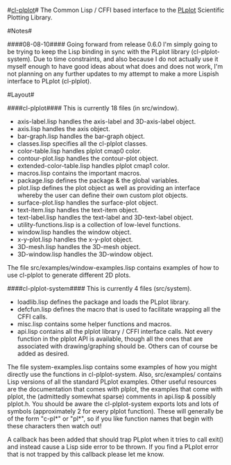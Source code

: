 #[cl-plplot](http://common-lisp.net/project/cl-plplot/)#
The Common Lisp / CFFI based interface to the [PLplot](http://plplot.sourceforge.net/) Scientific Plotting Library.

#Notes#

####08-08-10####
Going forward from release 0.6.0 I'm simply going to be trying to keep the Lisp binding in sync with the PLplot library (cl-plplot-system). Due to time constraints, and also because I do not actually use it myself enough to have good ideas about what does and does not work, I'm not planning on any further updates to my attempt to make a more Lispish interface to PLplot (cl-plplot).

#Layout#

####cl-plplot####
This is currently 18 files (in src/window).
* axis-label.lisp handles the axis-label and 3D-axis-label object.
* axis.lisp handles the axis object.
* bar-graph.lisp handles the bar-graph object.
* classes.lisp specifies all the cl-plplot classes.
* color-table.lisp handles plplot cmap0 color.
* contour-plot.lisp handles the contour-plot object.
* extended-color-table.lisp handles plplot cmap1 color.
* macros.lisp contains the important macros.
* package.lisp defines the package & the global variables.
* plot.lisp defines the plot object as well as providing an interface whereby the user can define their own custom plot objects.
* surface-plot.lisp handles the surface-plot object.
* text-item.lisp handles the text-item object.
* text-label.lisp handles the text-label and 3D-text-label object.
* utility-functions.lisp is a collection of low-level functions.
* window.lisp handles the window object.
* x-y-plot.lisp handles the x-y-plot object.
* 3D-mesh.lisp handles the 3D-mesh object.
* 3D-window.lisp handles the 3D-window object.
 
The file src/examples/window-examples.lisp contains examples of how to use 
cl-plplot to generate different 2D plots.


####cl-plplot-system####
This is currently 4 files (src/system).
* loadlib.lisp defines the package and loads the PLplot library.
* defcfun.lisp defines the macro that is used to facilitate wrapping all the CFFI calls.
* misc.lisp contains some helper functions and macros.
* api.lisp contains all the plplot library / CFFI interface calls. Not every function in the plplot API is available, though all the ones that are associated with drawing/graphing should be. Others can of course be added as desired.

The file system-examples.lisp contains some examples of how you might directly use the functions in cl-plplot-system. Also, src/examples/ contains Lisp versions of all the standard PLplot examples. Other useful resources are the documentation that comes with plplot, the examples that come with plplot, the (admittedly somewhat sparse) comments in api.lisp & possibly plplot.h. You 
should be aware the cl-plplot-system exports lots and lots of symbols (approximately 2 for every plplot function). These will generally be of the form "c-pl*" or "pl*", so if you like function names that begin with these characters then watch out! 

A callback has been added that should trap PLplot when it tries to call exit() and instead cause a Lisp side error to be thrown. If you find a PLplot error that is not trapped by this callback please let me know.

